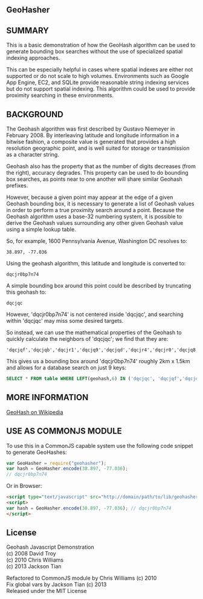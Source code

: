 GeoHasher
--------------------

## SUMMARY

This is a basic demonstration of how the GeoHash algorithm can be used to generate bounding box searches without the use of specialized spatial indexing approaches.

This can be especially helpful in cases where spatial indexes are either not supported or do not scale to high volumes.  Environments such as Google App Engine, EC2, and SQLite provide reasonable string indexing services but do not support spatial indexing.  This algorithm could be used to provide proximity searching in these environments.

## BACKGROUND

The Geohash algorithm was first described by Gustavo Niemeyer in February 2008.  By interleaving latitude and longitude information in a bitwise fashion, a composite value is generated that provides a high resolution geographic point, and is well suited for storage or transmission as a character string.

Geohash also has the property that as the number of digits decreases (from the right), accuracy degrades. This property can be used to do bounding box searches, as points near to one another will share similar Geohash prefixes.

However, because a given point may appear at the edge of a given Geohash bounding box, it is necessary to generate a list of Geohash values in order to perform a true proximity search around a point.  Because the Geohash algorithm uses a base-32 numbering system, it is possible to derive the Geohash values surrounding any other given Geohash value using a simple lookup table.

So, for example, 1600 Pennsylvania Avenue, Washington DC resolves to:

```
38.897, -77.036
```
Using the geohash algorithm, this latitude and longitude is converted to:

```
dqcjr0bp7n74
```

A simple bounding box around this point could be described by truncating this geohash to:

```
dqcjqc
```

However, 'dqcjr0bp7n74' is not centered inside 'dqcjqc', and searching within 'dqcjqc' may miss some desired targets.

So instead, we can use the mathematical properties of the Geohash to quickly calculate the neighbors of 'dqcjqc';  we find that they are:

```
'dqcjqf','dqcjqb','dqcjr1','dqcjq9','dqcjqd','dqcjr4','dqcjr0','dqcjq8'
```

This gives us a bounding box around 'dqcjr0bp7n74' roughly 2km x 1.5km and allows for a database search on just 9 keys:

```sql
SELECT * FROM table WHERE LEFT(geohash,6) IN ('dqcjqc', 'dqcjqf','dqcjqb','dqcjr1','dqcjq9','dqcjqd','dqcjr4','dqcjr0','dqcjq8');
```

## MORE INFORMATION
[GeoHash on Wikipedia](http://en.wikipedia.org/wiki/Geohash)

## USE AS COMMONJS MODULE

To use this in a CommonJS capable system use the following code snippet to generate GeoHashes:

```js
var GeoHasher = require("geohasher");
var hash = GeoHasher.encode(38.897, -77.036);
// dqcjr0bp7n74
```

Or in Browser:

```html
<script type="text/javascript" src="http://domain/path/to/lib/geohasher.js"></script>
<script>
var hash = GeoHasher.encode(38.897, -77.036); // dqcjr0bp7n74
</script>
```

## License
Geohash Javascript Demonstration  
(c) 2008 David Troy  
(c) 2010 Chris Williams  
(c) 2013 Jackson Tian  

Refactored to CommonJS module by Chris Williams (c) 2010  
Fix global vars by Jackson Tian (c) 2013  
Released under the MIT License
